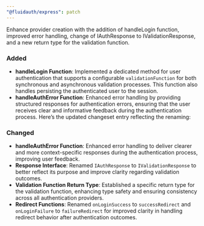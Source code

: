 ```yaml
---
"@fluidauth/express": patch
---
```


Enhance provider creation with the addition of handleLogin function, improved error handling, change of IAuthResponse to IValidationResponse, and a new return type for the validation function.


### Added
- **handleLogin Function**: Implemented a dedicated method for user authentication that supports a configurable `validationFunction` for both synchronous and asynchronous validation processes. This function also handles persisting the authenticated user to the session.
- **handleAuthError Function**: Enhanced error handling by providing structured responses for authentication errors, ensuring that the user receives clear and informative feedback during the authentication process.
Here’s the updated changeset entry reflecting the renaming:

### Changed
- **handleAuthError Function**: Enhanced error handling to deliver clearer and more context-specific responses during the authentication process, improving user feedback.
- **Response Interface**: Renamed `IAuthResponse` to `IValidationResponse` to better reflect its purpose and improve clarity regarding validation outcomes.
- **Validation Function Return Type**: Established a specific return type for the validation function, enhancing type safety and ensuring consistency across all authentication providers.
- **Redirect Functions**: Renamed `onLoginSuccess` to `successRedirect` and `onLoginFailure` to `failureRedirect` for improved clarity in handling redirect behavior after authentication outcomes.